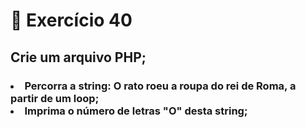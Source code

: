 # :dart: Exercício 40
## Crie um arquivo PHP;
### <li> Percorra a string: O rato roeu a roupa do rei de Roma, a partir de um loop; <br><li> Imprima o número de letras "O" desta string;

